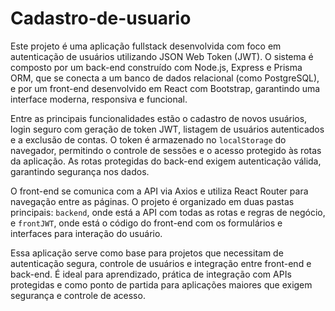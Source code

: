 ﻿# Cadastro-de-usuario

Este projeto é uma aplicação fullstack desenvolvida com foco em autenticação de usuários utilizando JSON Web Token (JWT). O sistema é composto por um back-end construído com Node.js, Express e Prisma ORM, que se conecta a um banco de dados relacional (como PostgreSQL), e por um front-end desenvolvido em React com Bootstrap, garantindo uma interface moderna, responsiva e funcional.

Entre as principais funcionalidades estão o cadastro de novos usuários, login seguro com geração de token JWT, listagem de usuários autenticados e a exclusão de contas. O token é armazenado no `localStorage` do navegador, permitindo o controle de sessões e o acesso protegido às rotas da aplicação. As rotas protegidas do back-end exigem autenticação válida, garantindo segurança nos dados.

O front-end se comunica com a API via Axios e utiliza React Router para navegação entre as páginas. O projeto é organizado em duas pastas principais: `backend`, onde está a API com todas as rotas e regras de negócio, e `frontJWT`, onde está o código do front-end com os formulários e interfaces para interação do usuário.

Essa aplicação serve como base para projetos que necessitam de autenticação segura, controle de usuários e integração entre front-end e back-end. É ideal para aprendizado, prática de integração com APIs protegidas e como ponto de partida para aplicações maiores que exigem segurança e controle de acesso.

